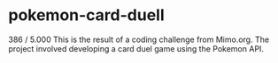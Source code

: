 # pokemon-card-duell
  386 / 5.000 This is the result of a coding challenge from Mimo.org. The project involved developing a card duel game using the Pokemon API.

